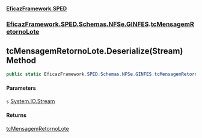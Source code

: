 #### [EficazFramework.SPED](EficazFrameworkSPED.md 'EficazFramework SPED')
### [EficazFramework.SPED.Schemas.NFSe.GINFES](EficazFramework.SPED.Schemas.NFSe.GINFES.md 'EficazFramework.SPED.Schemas.NFSe.GINFES').[tcMensagemRetornoLote](EficazFramework.SPED.Schemas.NFSe.GINFES/tcMensagemRetornoLote.md 'EficazFramework.SPED.Schemas.NFSe.GINFES.tcMensagemRetornoLote')

## tcMensagemRetornoLote.Deserialize(Stream) Method

```csharp
public static EficazFramework.SPED.Schemas.NFSe.GINFES.tcMensagemRetornoLote Deserialize(System.IO.Stream s);
```
#### Parameters

<a name='EficazFramework.SPED.Schemas.NFSe.GINFES.tcMensagemRetornoLote.Deserialize(System.IO.Stream).s'></a>

`s` [System.IO.Stream](https://docs.microsoft.com/en-us/dotnet/api/System.IO.Stream 'System.IO.Stream')

#### Returns
[tcMensagemRetornoLote](EficazFramework.SPED.Schemas.NFSe.GINFES/tcMensagemRetornoLote.md 'EficazFramework.SPED.Schemas.NFSe.GINFES.tcMensagemRetornoLote')